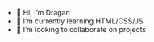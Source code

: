 - 👋 Hi, I’m Dragan
- 🌱 I’m currently learning HTML/CSS/JS
- 💞️ I’m looking to collaborate on projects

<!---
dragan1011/dragan1011 is a ✨ special ✨ repository because its `README.md` (this file) appears on your GitHub profile.
You can click the Preview link to take a look at your changes.
--->
